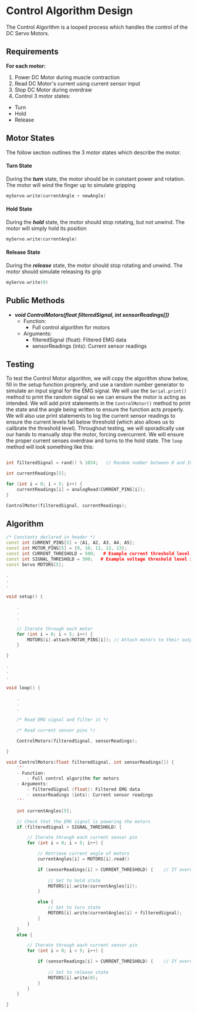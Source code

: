 # Control Algorithm Design

The Control Algorithm is a looped process which handles the control of the DC Servo Motors. 

## Requirements
**For each motor:**
1. Power DC Motor during muscle contraction
2. Read DC Motor's current using current sensor input
3. Stop DC Motor during overdraw
4. Control 3 motor states:
- Turn
- Hold
- Release

## Motor States

The follow section outlines the 3 motor states which describe the motor.

#### Turn State

During the ***turn*** state, the motor should be in constant power and rotation. The motor will wind the finger up to simulate gripping

```c++
myServo.write(currentAngle + newAngle)
```

#### Hold State

During the ***hold*** state, the motor should stop rotating, but not unwind. The motor will simply hold its position

```c++
myServo.write(currentAngle)
```

#### Release State

During the ***release*** state, the motor should stop rotating and unwind. The motor should simulate releasing its grip

```c++
myServo.write(0)
```

## Public Methods
- ***void ControlMotors(float filteredSignal, int sensorReadings[])***
    - Function:
        - Full control algorithm for motors
    - Arguments:
        - filteredSignal (float): Filtered EMG data
        - sensorReadings (ints): Current sensor readings

## Testing

To test the Control Motor algorithm, we will copy the algorithm show below, fill in the setup function proprerly, and use a random number generator to simulate an input signal for the EMG signal. We will use the ```Serial.print()``` method to print the random signal so we can ensure the motor is acting as intended. We will add print statements in the ```ControlMotor()``` method to print the state and the angle being written to ensure the function acts properly. We will also use print statements to log the current sensor readings to ensure the current levels fall below threshold (which also allows us to calibrate the threshold level). Throughout testing, we will sporadically use our hands to manually stop the motor, forcing overcurrent. We will ensure the proper current senses overdraw and turns to the hold state. The ```loop``` method will look something like this:

```c++

int filteredSignal = rand() % 1024;   // Random number between 0 and 1023

int currentReadings[5];

for (int i = 0; i < 5; i++) {
    currentReadings[i] = analogRead(CURRENT_PINS[i]);
}

ControlMotor(filteredSignal, currentReadings);

```

## Algorithm

```c++
/* Constants declared in header */
const int CURRENT_PINS[5] = {A1, A2, A3, A4, A5};
const int MOTOR_PINS[5] = {9, 10, 11, 12, 13};
const int CURRENT_THRESHOLD = 500;   # Example current threshold level in range (0 : 1023)
const int SIGNAL_THRESHOLD = 500;   # Example voltage threshold level in range (0 : 1023)
const Servo MOTORS[5];

.
.
.

void setup() {

    .
    .
    .

    // Iterate through each motor
    for (int i = 0; i < 5; i++) {
        MOTORS[i].attach(MOTOR_PINS[i]); // Attach motors to their output pins
    }

}

.
.
.

void loop() {

    .
    .
    .

    /* Read EMG signal and filter it */

    /* Read current sensor pins */

    ControlMotors(filteredSignal, sensorReadings);

}

void ControlMotors(float filteredSignal, int sensorReadings[]) {
    '''
    - Function:
        - Full control algorithm for motors
    - Arguments:
        - filteredSignal (float): Filtered EMG data
        - sensorReadings (ints): Current sensor readings
    '''

    int currentAngles[5];

    // Check that the EMG signal is powering the motors
    if (filteredSignal > SIGNAL_THRESHOLD) {

        // Iterate through each current sensor pin
        for (int i = 0; i < 5; i++) {

            // Retrieve current angle of motors
            currentAngles[i] = MOTORS[i].read()

            if (sensorReadings[i] > CURRENT_THRESHOLD) {    // If overdrawing current
                
                // Set to hold state
                MOTORS[i].write(currentAngles[i]);
            }

            else {
                // Set to turn state
                MOTORS[i].write(currentAngles[i] + filteredSignal);
            }
        }
    }
    else {

        // Iterate through each current sensor pin
        for (int i = 0; i < 5; i++) {

            if (sensorReadings[i] > CURRENT_THRESHOLD) {    // If overdrawing current
                
                // Set to release state
                MOTORS[i].write(0);
            }
        }
    }

}
```
